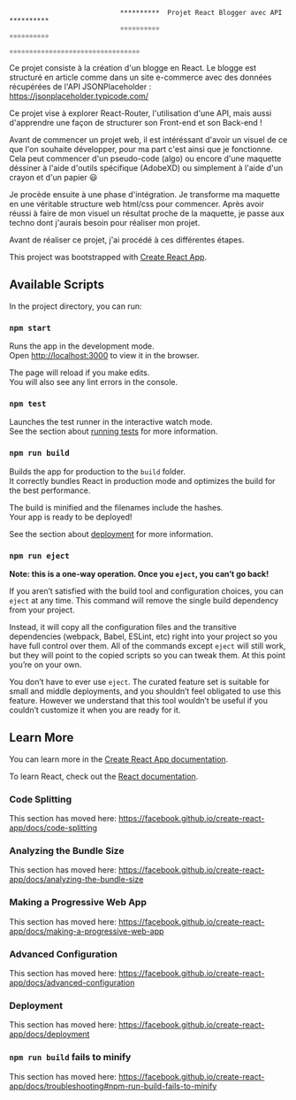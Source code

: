                                 **********  Projet React Blogger avec API  ********** 
                                ⚛️⚛️⚛️⚛️⚛️⚛️⚛️⚛️⚛️⚛️                                 ⚛️⚛️⚛️⚛️⚛️⚛️⚛️⚛️⚛️⚛️
                                          ⚛️⚛️⚛️⚛️⚛️⚛️⚛️⚛️⚛️⚛️⚛️⚛️⚛️⚛️⚛️⚛️⚛️⚛️⚛️⚛️⚛️⚛️⚛️⚛️⚛️⚛️⚛️⚛️⚛️⚛️⚛️⚛️⚛️
                                
                                
Ce projet consiste à la création d'un blogge en React. Le blogge est structuré en article comme dans un site e-commerce avec des données récupérées de l'API JSONPlaceholder : https://jsonplaceholder.typicode.com/

Ce projet vise à explorer React-Router, l'utilisation d'une API, mais aussi d'apprendre une façon de structurer son Front-end et son Back-end !

Avant de commencer un projet web, il est intéréssant d'avoir un visuel de ce que l'on souhaite développer, pour ma part c'est ainsi que je fonctionne.
Cela peut commencer d'un pseudo-code (algo) ou encore d'une maquette déssiner à l'aide d'outils spécifique (AdobeXD) ou simplement à l'aide d'un crayon et d'un papier  😃

Je procède ensuite à une phase d'intégration. Je transforme ma maquette en une véritable structure web html/css pour commencer. Après avoir réussi à faire de mon visuel un résultat proche de la maquette, je passe aux techno dont j'aurais besoin pour réaliser mon projet. 

Avant de réaliser ce projet, j'ai procédé à ces différentes étapes. 


This project was bootstrapped with [Create React App](https://github.com/facebook/create-react-app).

## Available Scripts

In the project directory, you can run:

### `npm start`

Runs the app in the development mode.<br />
Open [http://localhost:3000](http://localhost:3000) to view it in the browser.

The page will reload if you make edits.<br />
You will also see any lint errors in the console.

### `npm test`

Launches the test runner in the interactive watch mode.<br />
See the section about [running tests](https://facebook.github.io/create-react-app/docs/running-tests) for more information.

### `npm run build`

Builds the app for production to the `build` folder.<br />
It correctly bundles React in production mode and optimizes the build for the best performance.

The build is minified and the filenames include the hashes.<br />
Your app is ready to be deployed!

See the section about [deployment](https://facebook.github.io/create-react-app/docs/deployment) for more information.

### `npm run eject`

**Note: this is a one-way operation. Once you `eject`, you can’t go back!**

If you aren’t satisfied with the build tool and configuration choices, you can `eject` at any time. This command will remove the single build dependency from your project.

Instead, it will copy all the configuration files and the transitive dependencies (webpack, Babel, ESLint, etc) right into your project so you have full control over them. All of the commands except `eject` will still work, but they will point to the copied scripts so you can tweak them. At this point you’re on your own.

You don’t have to ever use `eject`. The curated feature set is suitable for small and middle deployments, and you shouldn’t feel obligated to use this feature. However we understand that this tool wouldn’t be useful if you couldn’t customize it when you are ready for it.

## Learn More

You can learn more in the [Create React App documentation](https://facebook.github.io/create-react-app/docs/getting-started).

To learn React, check out the [React documentation](https://reactjs.org/).

### Code Splitting

This section has moved here: https://facebook.github.io/create-react-app/docs/code-splitting

### Analyzing the Bundle Size

This section has moved here: https://facebook.github.io/create-react-app/docs/analyzing-the-bundle-size

### Making a Progressive Web App

This section has moved here: https://facebook.github.io/create-react-app/docs/making-a-progressive-web-app

### Advanced Configuration

This section has moved here: https://facebook.github.io/create-react-app/docs/advanced-configuration

### Deployment

This section has moved here: https://facebook.github.io/create-react-app/docs/deployment

### `npm run build` fails to minify

This section has moved here: https://facebook.github.io/create-react-app/docs/troubleshooting#npm-run-build-fails-to-minify

